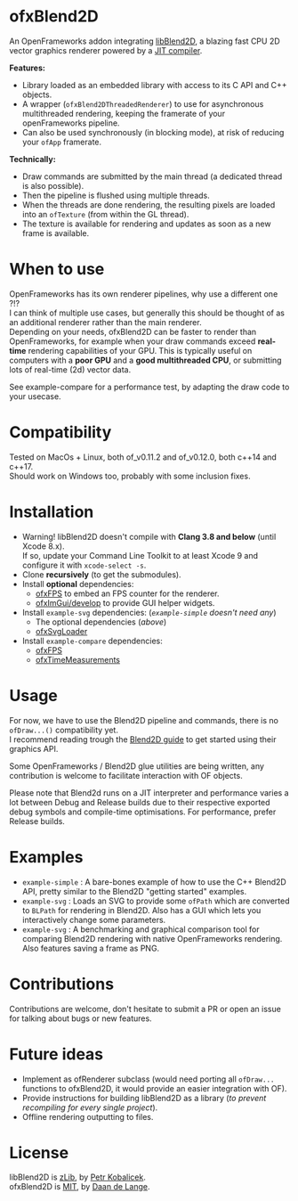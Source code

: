# ofxBlend2D

An OpenFrameworks addon integrating [libBlend2D](https://blend2d.com/), a blazing fast CPU 2D vector graphics renderer powered by a [JIT compiler](https://en.wikipedia.org/wiki/Just-in-time_compilation).

**Features:**  
- Library loaded as an embedded library with access to its C API and C++ objects.
- A wrapper (`ofxBlend2DThreadedRenderer`) to use for asynchronous multithreaded rendering, keeping the framerate of your openFrameworks pipeline.
- Can also be used synchronously (in blocking mode), at risk of reducing your `ofApp` framerate.

**Technically:**  
- Draw commands are submitted by the main thread (a dedicated thread is also possible).
- Then the pipeline is flushed using multiple threads.
- When the threads are done rendering, the resulting pixels are loaded into an `ofTexture` (from within the GL thread).
- The texture is available for rendering and updates as soon as a new frame is available.

# When to use
OpenFrameworks has its own renderer pipelines, why use a different one ?!?  
I can think of multiple use cases, but generally this should be thought of as an additional renderer rather than the main renderer.  
Depending on your needs, ofxBlend2D can be faster to render than OpenFrameworks, for example when your draw commands exceed **real-time** rendering capabilities of your GPU. This is typically useful on computers with a **poor GPU** and a **good multithreaded CPU**, or submitting lots of real-time (2d) vector data.

See example-compare for a performance test, by adapting the draw code to your usecase.

# Compatibility
Tested on MacOs + Linux, both of_v0.11.2 and of_v0.12.0, both c++14 and c++17.  
Should work on Windows too, probably with some inclusion fixes.

# Installation
- Warning! libBlend2D doesn't compile with **Clang 3.8 and below** (until Xcode 8.x).  
  If so, update your Command Line Toolkit to at least Xcode 9 and configure it with `xcode-select -s`.
- Clone **recursively** (to get the submodules).
- Install **optional** dependencies:  
  - [ofxFPS](https://github.com/tobiasebsen/ofxFps) to embed an FPS counter for the renderer.
  - [ofxImGui/develop](https://github.com/jvcleave/ofxImGui/tree/develop) to provide GUI helper widgets.
- Install `example-svg` dependencies: (*`example-simple` doesn't need any*)  
  - The optional dependencies (*above*)
  - [ofxSvgLoader](https://github.com/NickHardeman/ofxSvgLoader)
- Install `example-compare` dependencies: 
  - [ofxFPS](https://github.com/tobiasebsen/ofxFps)
  - [ofxTimeMeasurements](https://github.com/armadillu/ofxTimeMeasurements)


# Usage
For now, we have to use the Blend2D pipeline and commands, there is no `ofDraw...()` compatibility yet.  
I recommend reading trough the [Blend2D guide](https://blend2d.com/doc/getting-started.html) to get started using their graphics API.

Some OpenFrameworks / Blend2D glue utilities are being written, any contribution is welcome to facilitate interaction with OF objects.

Please note that Blend2d runs on a JIT interpreter and performance varies a lot between Debug and Release builds due to their respective exported debug symbols and compile-time optimisations. For performance, prefer Release builds.

# Examples
- `example-simple` : A bare-bones example of how to use the C++ Blend2D API, pretty similar to the Blend2D "getting started" examples.
- `example-svg` : Loads an SVG to provide some `ofPath` which are converted to `BLPath` for rendering in Blend2D. Also has a GUI which lets you interactively change some parameters.
- `example-svg` : A benchmarking and graphical comparison tool for comparing Blend2D rendering with native OpenFrameworks rendering. Also features saving a frame as PNG.

# Contributions
Contributions are welcome, don't hesitate to submit a PR or open an issue for talking about bugs or new features.

# Future ideas
- Implement as ofRenderer subclass (would need porting all `ofDraw...` functions to ofxBlend2D, it would provide an easier integration with OF).
- Provide instructions for building libBlend2D as a library (*to prevent recompiling for every single project*).
- Offline rendering outputting to files.

# License
libBlend2D is [zLib](https://github.com/blend2d/blend2d/blob/master/LICENSE.md), by [Petr Kobalicek](https://kobalicek.com).  
ofxBlend2D is [MIT](https://github.com/daandelange/ofxBlend2D/blob/master/LICENSE.md), by [Daan de Lange](https://daandelange.com/).  
